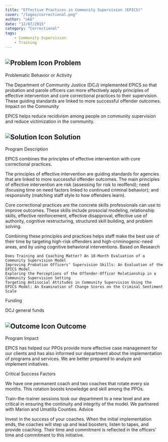 ```yaml
---
title: "Effective Practices in Community Supervision (EPICS)"
cover: "/logos/correctional.png"
author: "okb"
date: "12/07/2015"
category: "Correctional"
tags:
    - Community Supervision
    - Training
---
```


## ![Problem Icon](https://github.com/google/material-design-icons/raw/master/alert/1x_web/ic_error_outline_black_48dp.png "Problem") Problem

Problematic Behavior or Activity

The Department of Community Justice (DCJ) implemented EPICS so that probation and parole officers can more effectively apply principles of effective intervention and core correctional practices to their supervision. These guiding standards are linked to more successful offender outcomes.
Impact on the Community

EPICS helps reduce recidivism among people on community supervision and reduce victimization in the community.

## ![Solution Icon](https://github.com/google/material-design-icons/raw/master/action/1x_web/ic_lightbulb_outline_black_48dp.png "Solution") Solution

Program Description

EPICS combines the principles of effective intervention with core correctional practices.

The principles of effective intervention are guiding standards for agencies that are linked to more successful offender outcomes. The main principles of effective intervention are risk (assessing for risk to reoffend); need (focusing time on need factors linked to continued criminal behavior); and responsivity (matching staff style to how offenders learn).

Core correctional practices are the concrete skills professionals can use to improve outcomes. These skills include prosocial modeling, relationship skills, effective reinforcement, effective disapproval, effective use of authority, cognitive restructuring, structured skill building, and problem solving.

Combining these principles and practices helps staff make the best use of their time by targeting high-risk offenders and high-criminogenic-need areas, and by using cognitive behavioral interventions.
Based on Research

    Does Training and Coaching Matter? An 18-Month Evaluation of a Community Supervision Model
    Improving Probation Officers’ Supervision Skills: An Evaluation of the EPICS Model
    Exploring the Perceptions of the Offender-Officer Relationship in a Community Supervision Setting
    Targeting Antisocial Attitudes in Community Supervision Using the EPICS Model: An Examination of Change Scores on the Criminal Sentiment Scale

Funding

DCJ general funds 
## ![Outcome Icon](https://github.com/google/material-design-icons/raw/master/action/1x_web/ic_view_list_black_48dp.png "Outcome") Outcome
Program Impact

EPICS has helped our PPOs provide more effective case management for our clients and has also informed our department about the implementation of programs and services. We are better prepared to analyze and implement initiatives.

Critical Success Factors

We have one permanent coach and two coaches that rotate every six months. This rotation boosts knowledge and skill among the PPOs.

Train-the-trainer sessions took our department to a new level and are critical in ensuring the continuity and integrity of the model. We partnered with Marion and Umatilla Counties.
Advice

Invest in the success of your coaches. When the initial implementation ends, the coaches will step up and lead boosters, listen to tapes, and provide coaching. Their time and commitment is reflected in the officers’ time and commitment to this initiative.
